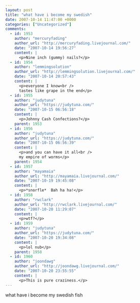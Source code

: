 ```yaml
---
layout: post
title: "what have i become my swedish"
date: 2007-10-14 11:47:00 +0000
categories: ["Uncategorized"]
comments:
  - id: 1953
    author: "mercuryfading"
    author_url: "http://mercuryfading.livejournal.com/"
    date: "2007-10-14 19:56:27"
    content: |
      <p>Nine inch (gummy) nails?</p>
  - id: 1954
    author: "lemmingsolution"
    author_url: "http://lemmingsolution.livejournal.com/"
    date: "2007-10-14 20:57:43"
    content: |
      <p>everyone I know<br />
      tastes like grape in the end</p>
  - id: 1955
    author: "judytuna"
    author_url: "https://judytuna.com/"
    date: "2007-10-15 06:56:18"
    content: |
      <p>Johnny Cash Confections?</p>
    parent: 1953
  - id: 1956
    author: "judytuna"
    author_url: "https://judytuna.com/"
    date: "2007-10-15 06:56:39"
    content: |
      <p>and you can have it all<br />
      my empire of worms</p>
    parent: 1954
  - id: 1957
    author: "mayamaia"
    author_url: "http://mayamaia.livejournal.com/"
    date: "2007-10-19 19:45:08"
    content: |
      <p>*snorfle*  Bah ha ha!</p>
  - id: 1958
    author: "rwclark"
    author_url: "http://rwclark.livejournal.com/"
    date: "2007-10-20 11:29:07"
    content: |
      <p>wtf?</p>
  - id: 1959
    author: "judytuna"
    author_url: "https://judytuna.com/"
    date: "2007-10-20 19:34:08"
    content: |
      <p>lol nub</p>
    parent: 1958
  - id: 1960
    author: "joondawg"
    author_url: "http://joondawg.livejournal.com/"
    date: "2007-10-20 23:55:55"
    content: |
      <p>This is pure craziness.</p>
---
```


what have i become
my swedish fish